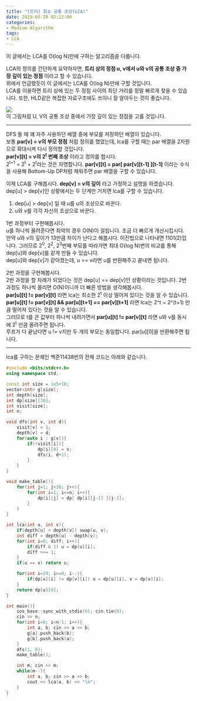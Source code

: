 ```yaml
---
title: "[트리] 최소 공통 조상(LCA)"
date: 2019-03-28 02:22:00
categories:
- Medium-Algorithm
tags:
- LCA
---
```


이 글에서는 LCA를 O(log N)만에 구하는 알고리즘을 다룹니다.

LCA의 정의를 간단하게 요약하자면, **트리 상의 정점 u, v에서 u와 v의 공통 조상 중 가장 깊이 있는 정점** 이라고 할 수 있습니다.<br>
위에서 언급했듯이 이 글에서는 LCA를 O(log N)만에 구할 것입니다.<br>
LCA를 이용하면 트리 상에 있는 두 정점 사이의 최단 거리를 정말 빠르게 찾을 수 있습니다. 또한, HLD같은 복잡한 자료구조에도 쓰이니 잘 알아두는 것이 좋습니다.

<img src = "https://i.imgur.com/OW2kCmj.png"><Br>
이 그림처럼 U, V의 공통 조상 중에서 가장 깊이 있는 정점을 고를 것입니다.

<hr>

DFS 돌 때 꽤 자주 사용하던 배열 중에 부모를 저장하던 배열이 있습니다.<br>
보통 **par[v] = v의 부모 정점** 처럼 정의를 했었는데, lca를 구할 때는 par 배열을 2차원으로 확대시켜 다시 정의할 것입니다.<br>
**par[v][t] = v의 2<sup>t</sup> 번째 조상** 이라고 정의를 합시다.<br>
2<sup>t+1</sup> = 2<sup>t</sup> + 2<sup>t</sup>라는 것은 자명합니다. **par[v][t] = par[ par[v][t-1] ][t-1]** 이라는 수식을 사용해 Bottom-Up DP처럼 채워주면 par 배열을 구할 수 있습니다.

이제 LCA를 구해봅시다. **dep[v] = v의 깊이** 라고 가정하고 설명을 하겠습니다.<br>
dep[u] > dep[v]인 상황에서는 두 단계만 거치면 lca를 구할 수 있습니다.

1. dep[u] > dep[v] 일 때 u를 u의 조상으로 바꾼다.
2. u와 v를 각각 자신의 조상으로 바꾼다.

1번 과정부터 구현해봅시다.<br>
u를 하나씩 올려준다면 최악의 경우 O(N)이 걸립니다. 조금 더 빠르게 개선시킵시다.<Br>
만약 u와 v의 깊이가 13만큼 차이가 난다고 해봅시다. 이진법으로 나타내면 1101(2)입니다. 그러므로 2<sup>0</sup>, 2<sup>2</sup>, 2<sup>3</sup>번째 부모를 따라가면 최대 O(log N)번의 비교를 통해 dep[u]와 dep[v]를 같게 만들 수 있습니다.<Br>
dep[u]와 dep[v]가 같아졌는데, u == v라면 u를 반환해주고 끝내면 됩니다.

2번 과정을 구현해봅시다.<br>
2번 과정을 할 차례가 되었다는 것은 dep[u] == dep[v]인 상황이라는 것입니다. 2번 과정도 하나씩 올리면 O(N)이니까 더 빠른 방법을 생각해봅시다.<Br>
**par[u][t] != par[v][t]** 라면 lca는 최소한 2<sup>t</sup> 이상 떨어져 있다는 것을 알 수 있습니다.<Br>
**par[u][t] != par[v][t] && par[u][t+1] == par[v][t+1]** 라면 lca는 2^t ~ 2^(t+1) 만큼 떨어져 있다는 것을 알 수 있습니다.<br>
그러므로 t를 큰 값부터 하나씩 내려가면서 **par[u][t] != par[v][t]** 라면 u와 v를 동시에 2<sup>t</sup> 만큼 올려주면 됩니다.<Br>
루프가 다 끝났다면 u != v지만 두 개의 부모는 동일합니다. par[u][0]을 반환해주면 됩니다.

<Hr>

lca를 구하는 문제인 백준11438번의 전체 코드는 아래와 같습니다.
```cpp
#include <bits/stdc++.h>
using namespace std;

const int size = 1e5+10;
vector<int> g[size];
int depth[size];
int dp[size][30];
int visit[size];
int n;

void dfs(int v, int d){
	visit[v] = 1;
	depth[v] = d;
	for(auto i : g[v]){
		if(!visit[i]){
			dp[i][0] = v;
			dfs(i, d+1);
		}
	}
}

void make_table(){
	for(int j=1; j<30; j++){
		for(int i=1; i<=n; i++){
			dp[i][j] = dp[ dp[i][j-1] ][j-1];
		}
	}
}

int lca(int u, int v){
	if(depth[u] < depth[v]) swap(u, v);
	int diff = depth[u] - depth[v];
	for(int i=0; diff; i++){
		if(diff & 1) u = dp[u][i];
		diff >>= 1;
	}
	if(u == v) return u;

	for(int i=29; i>=0; i--){
		if(dp[u][i] != dp[v][i]) u = dp[u][i], v = dp[v][i];
	}
	return dp[u][0];
}

int main(){
	ios_base::sync_with_stdio(0); cin.tie(0);
	cin >> n;
	for(int i=0; i<n-1; i++){
		int a, b; cin >> a >> b;
		g[a].push_back(b);
		g[b].push_back(a);
	}
	dfs(1, 0);
	make_table();

	int m; cin >> m;
	while(m--){
		int a, b; cin >> a >> b;
		cout << lca(a, b) << "\n";
	}
}
```
